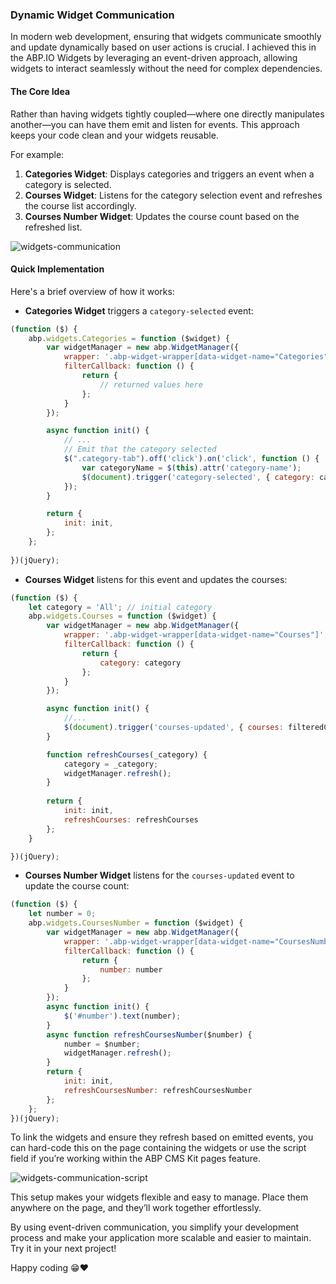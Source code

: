 ### Dynamic Widget Communication

In modern web development, ensuring that widgets communicate smoothly and update dynamically based on user actions is crucial. I achieved this in the ABP.IO Widgets by leveraging an event-driven approach, allowing widgets to interact seamlessly without the need for complex dependencies.

#### The Core Idea

Rather than having widgets tightly coupled—where one directly manipulates another—you can have them emit and listen for events. This approach keeps your code clean and your widgets reusable.

For example:

1. **Categories Widget**: Displays categories and triggers an event when a category is selected.
2. **Courses Widget**: Listens for the category selection event and refreshes the course list accordingly.
3. **Courses Number Widget**: Updates the course count based on the refreshed list.

![widgets-communication](https://github.com/user-attachments/assets/67c0fcad-92ee-4870-9f93-fa3431799119)

#### Quick Implementation

Here's a brief overview of how it works:

- **Categories Widget** triggers a `category-selected` event:
```javascript
(function ($) {
    abp.widgets.Categories = function ($widget) {
        var widgetManager = new abp.WidgetManager({
            wrapper: '.abp-widget-wrapper[data-widget-name="Categories"]',
            filterCallback: function () {
                return {
                    // returned values here
                };
            }
        });

        async function init() {
            // ...
            // Emit that the category selected
            $(".category-tab").off('click').on('click', function () {
                var categoryName = $(this).attr('category-name');
                $(document).trigger('category-selected', { category: categoryName });
            });
        }

        return {
            init: init,
        };
    };
    
})(jQuery);
```
- **Courses Widget** listens for this event and updates the courses:
```javascript
(function ($) {
    let category = 'All'; // initial category
    abp.widgets.Courses = function ($widget) {
        var widgetManager = new abp.WidgetManager({
            wrapper: '.abp-widget-wrapper[data-widget-name="Courses"]',
            filterCallback: function () {
                return {
                    category: category
                };
            }
        });

        async function init() {
            //...
            $(document).trigger('courses-updated', { courses: filteredCourses });
        }

        function refreshCourses(_category) {
            category = _category;
            widgetManager.refresh();
        }
       
        return {
            init: init,
            refreshCourses: refreshCourses
        };
    }

})(jQuery);
```
- **Courses Number Widget** listens for the `courses-updated` event to update the course count:
```javascript
(function ($) {
    let number = 0;
    abp.widgets.CoursesNumber = function ($widget) {
        var widgetManager = new abp.WidgetManager({
            wrapper: '.abp-widget-wrapper[data-widget-name="CoursesNumber"]',
            filterCallback: function () {
                return {
                    number: number
                };
            }
        });
        async function init() {
            $('#number').text(number);
        }
        async function refreshCoursesNumber($number) {
            number = $number;
            widgetManager.refresh();
        }
        return {
            init: init,
            refreshCoursesNumber: refreshCoursesNumber
        };
    };
})(jQuery);
```

To link the widgets and ensure they refresh based on emitted events, you can hard-code this on the page containing the widgets or use the script field if you’re working within the ABP CMS Kit pages feature.

![widgets-communication-script](https://github.com/user-attachments/assets/ff8cb98d-553a-44ef-b7f6-3edee54b29ff)

This setup makes your widgets flexible and easy to manage. Place them anywhere on the page, and they’ll work together effortlessly.

By using event-driven communication, you simplify your development process and make your application more scalable and easier to maintain. Try it in your next project!

Happy coding 😁❤️
